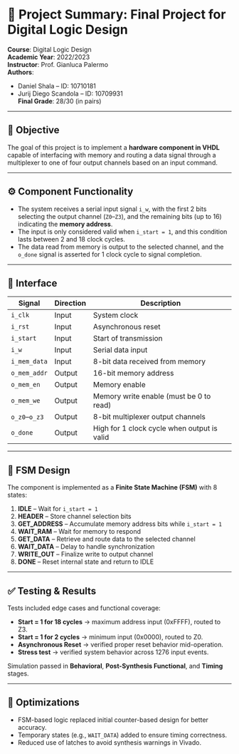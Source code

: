 
# 📘 Project Summary: Final Project for Digital Logic Design

**Course**: Digital Logic Design  
**Academic Year**: 2022/2023  
**Instructor**: Prof. Gianluca Palermo  
**Authors**:  
- Daniel Shala – ID: 10710181  
- Jurij Diego Scandola – ID: 10709931  
**Final Grade**: 28/30 (in pairs)

---

## 🎯 Objective

The goal of this project is to implement a **hardware component in VHDL** capable of interfacing with memory and routing a data signal through a multiplexer to one of four output channels based on an input command.

---

## ⚙️ Component Functionality

- The system receives a serial input signal `i_w`, with the first 2 bits selecting the output channel (`Z0`–`Z3`), and the remaining bits (up to 16) indicating the **memory address**.
- The input is only considered valid when `i_start = 1`, and this condition lasts between 2 and 18 clock cycles.
- The data read from memory is output to the selected channel, and the `o_done` signal is asserted for 1 clock cycle to signal completion.

---

## 🔌 Interface

| Signal       | Direction | Description                                 |
|--------------|-----------|---------------------------------------------|
| `i_clk`      | Input     | System clock                                |
| `i_rst`      | Input     | Asynchronous reset                          |
| `i_start`    | Input     | Start of transmission                       |
| `i_w`        | Input     | Serial data input                           |
| `i_mem_data` | Input     | 8-bit data received from memory             |
| `o_mem_addr` | Output    | 16-bit memory address                       |
| `o_mem_en`   | Output    | Memory enable                               |
| `o_mem_we`   | Output    | Memory write enable (must be 0 to read)     |
| `o_z0`–`o_z3`| Output    | 8-bit multiplexer output channels           |
| `o_done`     | Output    | High for 1 clock cycle when output is valid |

---

## 🧠 FSM Design

The component is implemented as a **Finite State Machine (FSM)** with 8 states:

1. **IDLE** – Wait for `i_start = 1`
2. **HEADER** – Store channel selection bits
3. **GET_ADDRESS** – Accumulate memory address bits while `i_start = 1`
4. **WAIT_RAM** – Wait for memory to respond
5. **GET_DATA** – Retrieve and route data to the selected channel
6. **WAIT_DATA** – Delay to handle synchronization
7. **WRITE_OUT** – Finalize write to output channel
8. **DONE** – Reset internal state and return to IDLE

---

## ✅ Testing & Results

Tests included edge cases and functional coverage:

- **Start = 1 for 18 cycles** → maximum address input (0xFFFF), routed to Z3.
- **Start = 1 for 2 cycles** → minimum input (0x0000), routed to Z0.
- **Asynchronous Reset** → verified proper reset behavior mid-operation.
- **Stress test** → verified system behavior across 1276 input events.

Simulation passed in **Behavioral**, **Post-Synthesis Functional**, and **Timing** stages.

---

## 🚀 Optimizations

- FSM-based logic replaced initial counter-based design for better accuracy.
- Temporary states (e.g., `WAIT_DATA`) added to ensure timing correctness.
- Reduced use of latches to avoid synthesis warnings in Vivado.
